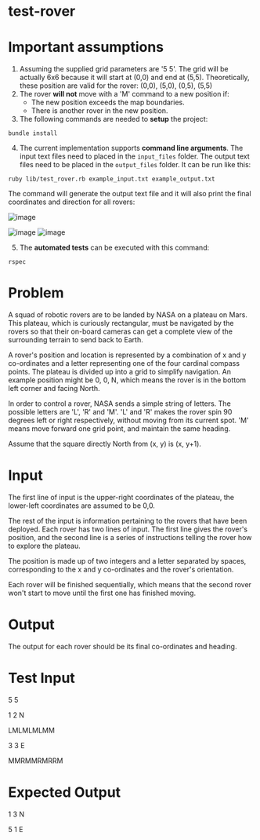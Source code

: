 # test-rover

# Important assumptions

1) Assuming the supplied grid parameters are '5 5'. The grid will be actually 6x6 because it will start at (0,0) and end at (5,5). Theoretically, these position are valid for the rover: (0,0), (5,0), (0,5), (5,5)
2) The rover **will not** move with a 'M' command to a new position if:
    - The new position exceeds the map boundaries.
    - There is another rover in the new position.
3) The following commands are needed to **setup** the project:
```
bundle install
```
4) The current implementation supports **command line arguments**. The input text files need to placed in the `input_files` folder. The output text files need to be placed in the `output_files` folder. It can be run like this:
```
ruby lib/test_rover.rb example_input.txt example_output.txt
```
The command will generate the output text file and it will also print the final coordinates and direction for all rovers:

![image](https://user-images.githubusercontent.com/11583245/198854279-aa46ebfc-a930-4864-afa1-e602e109458f.png)

![image](https://user-images.githubusercontent.com/11583245/198854286-cd3a8c45-f1c7-461b-8a8f-d4b453e412c8.png)
![image](https://user-images.githubusercontent.com/11583245/198854415-810bdbd8-9b7f-4375-8173-c98ada658265.png)

5) The **automated tests** can be executed with this command:
```
rspec
```

# Problem
A squad of robotic rovers are to be landed by NASA on a plateau on Mars. This plateau, which is curiously rectangular, must be navigated by the rovers so that their on-board cameras can get a complete view of the surrounding terrain to send back to Earth.

A rover's position and location is represented by a combination of x and y co-ordinates and a letter representing one of the four cardinal compass points. The plateau is divided up into a grid to simplify navigation. An example position might be 0, 0, N, which means the rover is in the bottom left corner and facing North.

In order to control a rover, NASA sends a simple string of letters. The possible letters are 'L', 'R' and 'M'. 'L' and 'R' makes the rover spin 90 degrees left or right respectively, without moving from its current spot. 'M' means move forward one grid point, and maintain the same heading.

Assume that the square directly North from (x, y) is (x, y+1).

# Input
The first line of input is the upper-right coordinates of the plateau, the lower-left coordinates are assumed to be 0,0.

The rest of the input is information pertaining to the rovers that have been deployed. Each rover has two lines of input. The first line gives the rover's position, and the second line is a series of instructions telling the rover how to explore the plateau.

The position is made up of two integers and a letter separated by spaces, corresponding to the x and y co-ordinates and the rover's orientation.

Each rover will be finished sequentially, which means that the second rover won't start to move until the first one has finished moving.

# Output
The output for each rover should be its final co-ordinates and heading.

# Test Input
5 5

1 2 N

LMLMLMLMM

3 3 E

MMRMMRMRRM

# Expected Output
1 3 N

5 1 E
